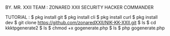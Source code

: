 BY. MR. XXII
TEAM : ZONARED XXII SECURITY HACKER COMMANDER

TUTORIAL :
$ pkg install git
$ pkg install cli
$ pkg install curl
$ pkg install dev 
$ git clone https://github.com/zonaredXXII/NIK-KK-XXII.git
$ ls
$ cd kkktpgenerate2 
$ ls
$ chmod +x gogenerate.php
$ ls
$ php gogenerate.php 
